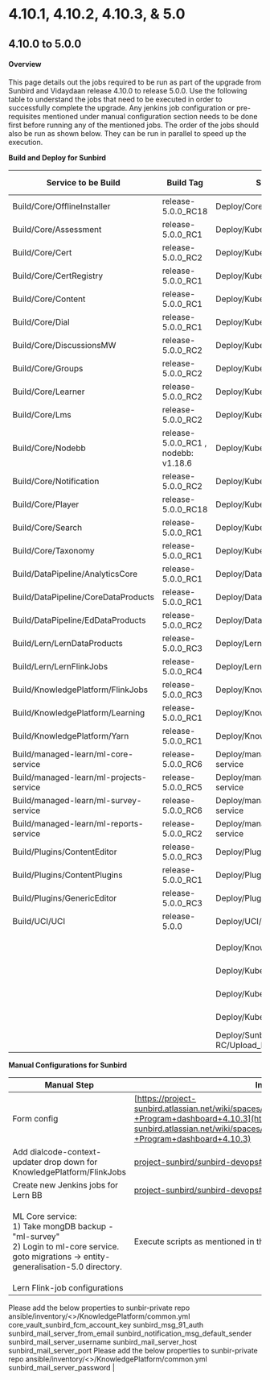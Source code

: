 # 4.10.1, 4.10.2, 4.10.3, & 5.0

## 4.10.0 to 5.0.0

#### Overview <a href="#user-content-overview" id="user-content-overview"></a>

This page details out the jobs required to be run as part of the upgrade from Sunbird and Vidaydaan release 4.10.0 to release 5.0.0. Use the following table to understand the jobs that need to be executed in order to successfully complete the upgrade. Any jenkins job configuration or pre-requisites mentioned under manual configuration section needs to be done first before running any of the mentioned jobs. The order of the jobs should also be run as shown below. They can be run in parallel to speed up the execution.

**Build and Deploy for Sunbird**

| Service to be Build                     | Build Tag                            | Service to Deploy                        | Deploy Tag         | Comments         |
| --------------------------------------- | ------------------------------------ | ---------------------------------------- | ------------------ | ---------------- |
| Build/Core/OfflineInstaller             | release-5.0.0\_RC18                  | Deploy/Core/OfflineInstaller             | release-5.0.0\_RC2 |                  |
| Build/Core/Assessment                   | release-5.0.0\_RC1                   | Deploy/Kubernetes/Assessment             | release-5.0.0\_RC2 |                  |
| Build/Core/Cert                         | release-5.0.0\_RC2                   | Deploy/Kubernetes/Cert                   | release-5.0.0\_RC2 |                  |
| Build/Core/CertRegistry                 | release-5.0.0\_RC1                   | Deploy/Kubernetes/CertRegistry           | release-5.0.0\_RC2 |                  |
| Build/Core/Content                      | release-5.0.0\_RC1                   | Deploy/Kubernetes/Content                | release-5.0.0\_RC2 |                  |
| Build/Core/Dial                         | release-5.0.0\_RC1                   | Deploy/Kubernetes/Dial                   | release-5.0.0\_RC2 |                  |
| Build/Core/DiscussionsMW                | release-5.0.0\_RC2                   | Deploy/Kubernetes/DiscussionsMW          | release-5.0.0\_RC2 |                  |
| Build/Core/Groups                       | release-5.0.0\_RC2                   | Deploy/Kubernetes/Groups                 | release-5.0.0\_RC2 |                  |
| Build/Core/Learner                      | release-5.0.0\_RC2                   | Deploy/Kubernetes/Learner                | release-5.0.0\_RC2 |                  |
| Build/Core/Lms                          | release-5.0.0\_RC2                   | Deploy/Kubernetes/Lms                    | release-5.0.0\_RC2 |                  |
| Build/Core/Nodebb                       | release-5.0.0\_RC1 , nodebb: v1.18.6 | Deploy/Kubernetes/Nodebb                 | release-5.0.0\_RC2 |                  |
| Build/Core/Notification                 | release-5.0.0\_RC2                   | Deploy/Kubernetes/Notification           | release-5.0.0\_RC2 |                  |
| Build/Core/Player                       | release-5.0.0\_RC18                  | Deploy/Kubernetes/Player                 | release-5.0.0\_RC2 |                  |
| Build/Core/Search                       | release-5.0.0\_RC1                   | Deploy/Kubernetes/Search                 | release-5.0.0\_RC2 |                  |
| Build/Core/Taxonomy                     | release-5.0.0\_RC1                   | Deploy/Kubernetes/Taxonomy               | release-5.0.0\_RC2 |                  |
| Build/DataPipeline/AnalyticsCore        | release-5.0.0\_RC1                   | Deploy/DataPipeline/AnalyticsCore        | release-5.0.0\_RC1 |                  |
| Build/DataPipeline/CoreDataProducts     | release-5.0.0\_RC1                   | Deploy/DataPipeline/CoreDataProducts     | release-5.0.0\_RC1 |                  |
| Build/DataPipeline/EdDataProducts       | release-5.0.0\_RC2                   | Deploy/DataPipeline/EdDataProducts       | release-5.0.0\_RC1 |                  |
| Build/Lern/LernDataProducts             | release-5.0.0\_RC3                   | Deploy/Lern/LernDataProducts             | release-5.0.0\_RC3 | New Lern BB jobs |
| Build/Lern/LernFlinkJobs                | release-5.0.0\_RC4                   | Deploy/Lern/LernFlinkJobs                | release-5.0.0\_RC4 | New Lern BB jobs |
| Build/KnowledgePlatform/FlinkJobs       | release-5.0.0\_RC3                   | Deploy/KnowledgePlatform/FlinkJobs       | release-5.0.0\_RC2 |                  |
| Build/KnowledgePlatform/Learning        | release-5.0.0\_RC1                   | Deploy/KnowledgePlatform/Learning        | release-5.0.0\_RC2 |                  |
| Build/KnowledgePlatform/Yarn            | release-5.0.0\_RC1                   | Deploy/KnowledgePlatform/Yarn            | release-5.0.0\_RC2 |                  |
| Build/managed-learn/ml-core-service     | release-5.0.0\_RC6                   | Deploy/managed-learn/ml-core-service     | release-5.0.0\_RC2 |                  |
| Build/managed-learn/ml-projects-service | release-5.0.0\_RC5                   | Deploy/managed-learn/ml-projects-service | release-5.0.0\_RC2 |                  |
| Build/managed-learn/ml-survey-service   | release-5.0.0\_RC6                   | Deploy/managed-learn/ml-survey-service   | release-5.0.0\_RC2 |                  |
| Build/managed-learn/ml-reports-service  | release-5.0.0\_RC2                   | Deploy/managed-learn/ml-reports-service  | release-5.0.0\_RC2 |                  |
| Build/Plugins/ContentEditor             | release-5.0.0\_RC3                   | Deploy/Plugins/ContentEditor             | release-5.0.0\_RC2 |                  |
| Build/Plugins/ContentPlugins            | release-5.0.0\_RC1                   | Deploy/Plugins/ContentPlugins            | release-5.0.0\_RC2 |                  |
| Build/Plugins/GenericEditor             | release-5.0.0\_RC3                   | Deploy/Plugins/GenericEditor             | release-5.0.0\_RC2 |                  |
| Build/UCI/UCI                           | release-5.0.0                        | Deploy/UCI/UCI                           | release-5.0.0\_RC2 |                  |
|                                         |                                      |                                          |                    |                  |
|                                         |                                      | Deploy/KnowledgePlatform/KafkaSetup      | release-5.0.0\_RC2 |                  |
|                                         |                                      | Deploy/Kubernetes/Keycloak               | release-5.0.0\_RC2 |                  |
|                                         |                                      | Deploy/Kubernetes/DialUploadSchema       | release-5.0.0\_RC2 |                  |
|                                         |                                      | Deploy/Kubernetes/PublicDIALSchema       | release-5.0.0\_RC2 |                  |
|                                         |                                      | Deploy/Sunbird-RC/Upload\_RC\_Schema     | release-5.0.0\_RC2 |                  |

**Manual Configurations for Sunbird**

| Manual Step                                                                                                                                            | Instruction                                                                                                                                                                                                                  |
| ------------------------------------------------------------------------------------------------------------------------------------------------------ | ---------------------------------------------------------------------------------------------------------------------------------------------------------------------------------------------------------------------------- |
| Form config                                                                                                                                            | [https://project-sunbird.atlassian.net/wiki/spaces/MC/pages/3222962177/Form+config+-+Program+dashboard+4.10.3](https://project-sunbird.atlassian.net/wiki/spaces/MC/pages/3222962177/Form+config+-+Program+dashboard+4.10.3) |
| Add dialcode-context-updater drop down for KnowledgePlatform/FlinkJobs                                                                                 | [project-sunbird/sunbird-devops#3470](https://github.com/project-sunbird/sunbird-devops/pull/3470)                                                                                                                           |
| Create new Jenkins jobs for Lern BB                                                                                                                    | [project-sunbird/sunbird-devops#3529](https://github.com/project-sunbird/sunbird-devops/pull/3529)                                                                                                                           |
| <p>ML Core service:<br>1) Take mongDB backup - "ml-survey"<br>2) Login to ml-core service. goto migrations -> entity-generalisation-5.0 directory.</p> | Execute scripts as mentioned in the README file inside this directory.                                                                                                                                                       |
| Lern Flink-job configurations                                                                                                                          |
Please add the below properties to sunbir-private repo ansible/inventory/<<env>>/KnowledgePlatform/common.yml
 core_vault_sunbird_fcm_account_key
 sunbird_msg_91_auth
 sunbird_mail_server_from_email
 sunbird_notification_msg_default_sender
 sunbird_mail_server_username
 sunbird_mail_server_host
 sunbird_mail_server_port
Please add the below properties to sunbir-private repo ansible/inventory/<<env>>/KnowledgePlatform/common.yml
 sunbird_mail_server_password
                                                                   |
